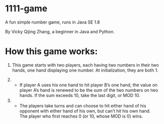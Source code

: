 1111-game
=========

A fun simple number game, runs in Java SE 1.8

By Vicky Qijing Zhang, a beginner in Java and Python.

How this game works:
=========

1) This game starts with two players, each having two numbers in their two hands, one hand displaying one number. At initialization, they are both 1. 

2) - If player A uses his one hand to hit player B’s one hand, the value on player A’s hand is renewed to be the sum of the two numbers on two hands. If the sum exceeds 10, take the last digit, or MOD 10. 

3) - The players take turns and can choose to hit either hand of his opponent with either hand of his own, but can’t hit his own hand. The player who first reaches 0 (or 10, whose MOD is 0) wins. 
